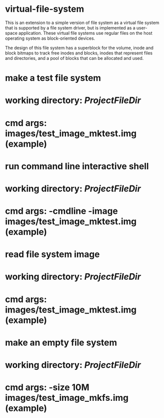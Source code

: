 # virtual-file-system

This is an extension to a simple version of file system as a virtual file system that is supported by a file system driver, but is implemented as a user-space application. These virtual file systems use regular files on the host operating system as block-oriented devices.

The design of this file system has a superblock for the volume, inode and block bitmaps to track free inodes and blocks, inodes that represent files and directories, and a pool of blocks that can be allocated and used.

# make a test file system
# working directory: $ProjectFileDir$
# cmd args: images/test_image_mktest.img (example)

# run command line interactive shell
# working directory: $ProjectFileDir$
# cmd args: -cmdline  -image images/test_image_mktest.img (example)

# read file system image
# working directory: $ProjectFileDir$
# cmd args: images/test_image_mktest.img (example)

# make an empty file system
# working directory: $ProjectFileDir$
# cmd args: -size 10M images/test_image_mkfs.img (example)

